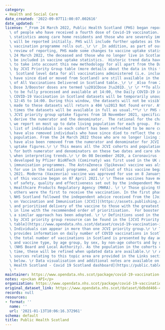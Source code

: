 ```yaml
---
category:
- Health and Social Care
date_created: '2022-09-07T11:00:07.002616'
date_updated: ''
license: "_From 24 March 2022, Public Health Scotland (PHS) began reporting the number\
  \ of people who have received a fourth dose of Covid-19 vaccination. Vaccine uptake\
  \ statistics among care home residents and those who are severely immunosuppressed\
  \ will be reported initially. PHS will include further updates as the Spring/Summer\
  \ vaccination programme rolls out._\r \r _In addition, as part of our continuous\
  \ review of reporting, PHS made some changes to vaccine uptake statistics. From\
  \ 24 March 2022, the deceased and those who no longer live in Scotland are no longer\
  \ be included in vaccine uptake statistics.  Historic trend data have been updated\
  \ to take into account this new methodology for all apart from the Daily Trends\
  \ by JCVI Priority Group table (more details about the data in this table are below).\
  \  Scotland level data for all vaccinations administered (i.e. including those who\
  \ have since died or moved from Scotland) are still available in the Daily Trend\
  \ of All Vaccinations Delivered in Scotland table._\r \r _Also from 24 March 2022,\
  \ Dose 3/Booster doses are termed \u201CDose 3\u201D._\r \r **To allow new data\
  \ to be fully processed and available at 14:00, the Daily COVID-19 in Scotland and\
  \ COVID-19 Vaccination in Scotland datasets will be temporarily unavailable from\
  \ 12:45 to 14:00. During this window, the datasets will not be visible and any queries\
  \ made to these datasets will return a 404 \u2013 Not found error. At all other\
  \ times the datasets will be available in full as usual.**\r \r PHS reviewed the\
  \ JCVI priority group uptake figures from 18 November 2021, specifically how we\
  \ derive the numerator and the denominator.  The rational for the change is to ensure\
  \ we report on most up to date living population for each group.  For this, the\
  \ list of individuals in each cohort has been refreshed to be more current.  We\
  \ have also removed individuals who have since died to reflect the current living\
  \ population. From the 24 March 2022 those who are no longer living in Scotland\
  \ have also been removed from the numerator and denominator for JCVI priority group\
  \ uptake figures.\r \r This means all the JCVI cohorts and populations have changed\
  \ for both numerator and denominators on these two dates and care should be taken\
  \ when interpreting trends.\r \r On 08 December 2020, a Coronavirus (COVID-19) vaccine\
  \ developed by Pfizer BioNTech (Comirnaty) was first used in the UK as part of national\
  \ immunisation programmes. The AstraZeneca (Spikevax) vaccine was also approved\
  \ for use in the national programme, and rollout of this vaccine began on 04 January\
  \ 2021. Moderna (Vaxzevria) vaccine was approved for use on 8 January 2021 and rollout\
  \ of this vaccine began on 07 April 2021.\r \r These vaccines have met strict standards\
  \ of safety, quality and effectiveness set out by the independent Medicines and\
  \ Healthcare Products Regulatory Agency (MHRA). \r \r Those giving the vaccine to\
  \ others were the first to receive the vaccination. In the first phase of the programme,\
  \ NHS Scotland followed the independent advice received from the [Joint Committee\
  \ on Vaccination and Immunisation (JCVI)](https://assets.publishing.service.gov.uk/government/uploads/system/uploads/attachment_data/file/948353/Priority_groups_for_coronavirus__COVID-19__vaccination_-_advice_from_the_JCVI__2_December_2020.pdf)\
  \ and prioritised delivery of the vaccine to those with the greatest clinical need,\
  \ in line with the recommended order of prioritisation.  For booster vaccinations\
  \ a similar approach has been adopted. \r \r Definitions used in the vaccine uptake\
  \ by JCVI priority group resource can be found in the [JCVI Priority Group Definitions\
  \ table](https://www.opendata.nhs.scot/dataset/covid-19-vaccination-in-scotland/resource/29e8ab8e-065a-4f92-ab70-4371d757633b).\
  \ Individuals can appear in more than one JCVI priority group.\r \r This dataset\
  \ provides information on daily number of COVID vaccinations in Scotland. Data on\
  \ the total number of vaccinations in Scotland is presented by day administered\
  \ and vaccine type, by age group, by sex, by non-age cohorts and by geographies\
  \ (NHS Board and Local Authority). As the population in the cohorts can change with\
  \ time, these will be refined when updated data are available.\r \r Additional data\
  \ sources relating to this topic area are provided in the Links section of the Metadata\
  \ below. \r Data visualisation and additional notes are available on the [Public\
  \ Health Scotland - Covid 19 Scotland dashboard](https://public.tableau.com/app/profile/phs.covid.19/viz/COVID-19DailyDashboard_15960160643010/Overview).\r\
  \ "
maintainer: https://www.opendata.nhs.scot/package/covid-19-vaccination-in-scotland
notes: <p>ckan API</p>
organization: https://www.opendata.nhs.scot/package/covid-19-vaccination-in-scotland
original_dataset_link: https://www.opendata.nhs.scot/dataset/6dbdd466-45e3-4348-9ee3-1eac72b5a592/resource/db27a16d-52e1-45e4-bd97-d13831548393/download/all_delivered_vacc_scot_20220907.csv
records: null
resources:
- format: ''
  name: ''
  url: '2021-01-13T10:06:16.372961'
schema: default
title: Public Health Scotland
---
```

